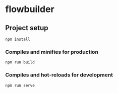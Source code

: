 # flowbuilder

## Project setup
```
npm install
```

### Compiles and minifies for production
```
npm run build
```

### Compiles and hot-reloads for development
```
npm run serve
```
